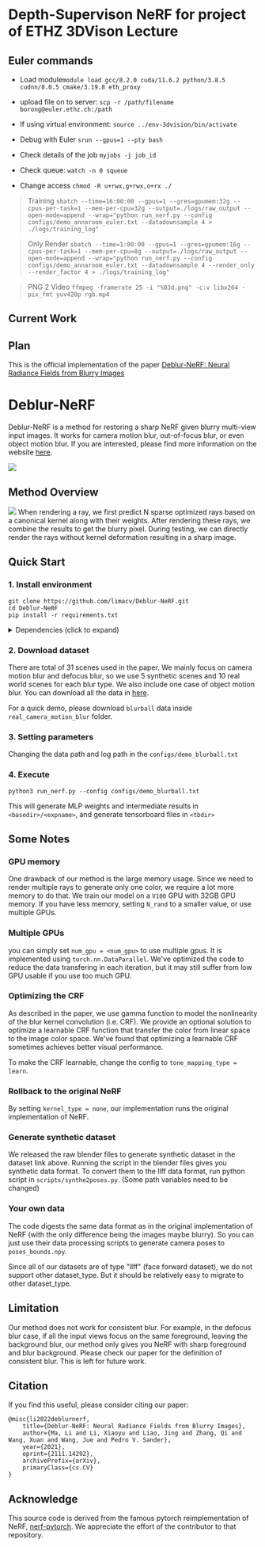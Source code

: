 # Depth-Supervison NeRF for project of ETHZ 3DVison Lecture

## Euler commands
* Load module`module load gcc/8.2.0 cuda/11.6.2 python/3.8.5 cudnn/8.0.5 cmake/3.19.8 eth_proxy`

* upload file on to server: `scp -r /path/filename borong@euler.ethz.ch:/path`

* If using virtual environment: `source ../env-3dvision/bin/activate`

* Debug with Euler `srun --gpus=1 --pty bash`

* Check details of the job `myjobs -j job_id`
* Check queue: `watch -n 0 squeue`
* Change access `chmod -R u+rwx,g+rwx,o+rx ./`

> Training `sbatch --time=16:00:00 --gpus=1 --gres=gpumem:32g --cpus-per-task=1 --mem-per-cpu=32g --output=./logs/raw_output --open-mode=append --wrap="python run_nerf.py --config configs/demo_annaroom_euler.txt --datadownsample 4 > ./logs/training_log"`

> Only Render `sbatch --time=1:00:00 --gpus=1 --gres=gpumem:16g --cpus-per-task=1 --mem-per-cpu=8g --output=./logs/raw_output --open-mode=append --wrap="python run_nerf.py --config configs/demo_annaroom_euler.txt --datadownsample 4 --render_only --render_factor 4 > ./logs/training_log"`

> PNG 2 Video `ffmpeg -framerate 25 -i "%03d.png" -c:v libx264 -pix_fmt yuv420p rgb.mp4`


## Current Work


## Plan


This is the official implementation of the paper [Deblur-NeRF: Neural Radiance Fields from Blurry Images](https://arxiv.org/abs/2111.14292)
# Deblur-NeRF

Deblur-NeRF is a method for restoring a sharp NeRF given blurry multi-view input images. It works for camera motion blur, out-of-focus blur, or even object motion blur. If you are interested, please find more information on the website [here](https://limacv.github.io/deblurnerf/).

![](https://limacv.github.io/deblurnerf/images/teaser.jpg)

## Method Overview

![](https://limacv.github.io/deblurnerf/images/pipeline.png)
When rendering a ray, we first predict N sparse optimized rays based on a canonical kernel along with their weights. After rendering these rays, we combine the results to get the blurry pixel. During testing, we can directly render the rays without kernel deformation resulting in a sharp image.

## Quick Start

### 1. Install environment

```
git clone https://github.com/limacv/Deblur-NeRF.git
cd Deblur-NeRF
pip install -r requirements.txt
```
<details>
  <summary> Dependencies (click to expand) </summary>

   - numpy
   - scikit-image
   - torch>=1.8
   - torchvision>=0.9.1
   - imageio
   - imageio-ffmpeg
   - matplotlib
   - configargparse
   - tensorboardX>=2.0
   - opencv-python
</details>

### 2. Download dataset
There are total of 31 scenes used in the paper. We mainly focus on camera motion blur and defocus blur, so we use 5 synthetic scenes and 10 real world scenes for each blur type. We also include one case of object motion blur. You can download all the data in [here](https://hkustconnect-my.sharepoint.com/:f:/g/personal/lmaag_connect_ust_hk/EqB3QrnNG5FMpGzENQq_hBMBSaCQiZXP7yGCVlBHIGuSVA?e=UaSQCC). 

For a quick demo, please download ```blurball``` data inside ```real_camera_motion_blur``` folder.

### 3. Setting parameters
Changing the data path and log path in the ```configs/demo_blurball.txt```

### 4. Execute

```
python3 run_nerf.py --config configs/demo_blurball.txt
```
This will generate MLP weights and intermediate results in ```<basedir>/<expname>```, and generate tensorboard files in ```<tbdir>```

## Some Notes

### GPU memory
One drawback of our method is the large memory usage. Since we need to render multiple rays to generate only one color, we require a lot more memory to do that. We train our model on a ```V100``` GPU with 32GB GPU memory. If you have less memory, setting ```N_rand``` to a smaller value, or use multiple GPUs.

### Multiple GPUs
you can simply set ```num_gpu = <num_gpu>``` to use multiple gpus. It is implemented using ```torch.nn.DataParallel```. We've optimized the code to reduce the data transfering in each iteration, but it may still suffer from low GPU usable if you use too much GPU.

### Optimizing the CRF
As described in the paper, we use gamma function to model the nonlinearity of the blur kernel convolution (i.e. CRF). We provide an optional solution to optimize a learnable CRF function that transfer the color from linear space to the image color space. We've found that optimizing a learnable CRF sometimes achieves better visual performance. 

To make the CRF learnable, change the config to ```tone_mapping_type = learn```.

### Rollback to the original NeRF
By setting ```kernel_type = none```, our implementation runs the original implementation of NeRF.


### Generate synthetic dataset
We released the raw blender files to generate synthetic dataset in the dataset link above.
Running the script in the blender files gives you synthetic data format.
To convert them to the llff data format, run python script in ```scripts/synthe2poses.py```. (Some path variables need to be changed)

### Your own data
The code digests the same data format as in the original implementation of NeRF (with the only difference being the images maybe blurry). So you can just use their data processing scripts to generate camera poses to ```poses_bounds.npy```.

Since all of our datasets are of type "llff" (face forward dataset), we do not support other dataset_type. But it should be relatively easy to migrate to other dataset_type. 

## Limitation
Our method does not work for consistent blur. For example, in the defocus blur case, if all the input views focus on the same foreground, leaving the background blur, our method only gives you NeRF with sharp foreground and blur background. Please check our paper for the definition of consistent blur. This is left for future work.

## Citation
If you find this useful, please consider citing our paper:
```
@misc{li2022deblurnerf,
    title={Deblur-NeRF: Neural Radiance Fields from Blurry Images},
    author={Ma, Li and Li, Xiaoyu and Liao, Jing and Zhang, Qi and Wang, Xuan and Wang, Jue and Pedro V. Sander},
    year={2021},
    eprint={2111.14292},
    archivePrefix={arXiv},
    primaryClass={cs.CV}
}
```

## Acknowledge
This source code is derived from the famous pytorch reimplementation of NeRF, [nerf-pytorch](https://github.com/yenchenlin/nerf-pytorch/). We appreciate the effort of the contributor to that repository.
